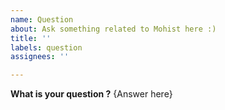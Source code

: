 ```yaml
---
name: Question
about: Ask something related to Mohist here :)
title: ''
labels: question
assignees: ''

---
```


**What is your question ?**
{Answer here}
